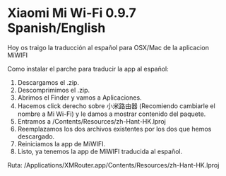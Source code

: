 # Xiaomi Mi Wi-Fi 0.9.7 Spanish/English

Hoy os traigo la traducción al español para OSX/Mac de la aplicacion MiWIFI

Como instalar el parche para traducir la app al español:

1. Descargamos el .zip.
2. Descomprimimos el .zip.
3. Abrimos el Finder y vamos a Aplicaciones.
4. Hacemos click derecho sobre 小米路由器 (Recomiendo cambiarle el nombre a Mi Wi-Fi) y le damos a mostrar contenido del paquete.
5. Entramos a /Contents/Resources/zh-Hant-HK.lproj
4. Reemplazamos los dos archivos existentes por los dos que hemos descargado.
5. Reiniciamos la app de MiWIFI.
7. Listo, ya tenemos la app de MiWIFI traducida al español.

Ruta:
/Applications/XMRouter.app/Contents/Resources/zh-Hant-HK.lproj
